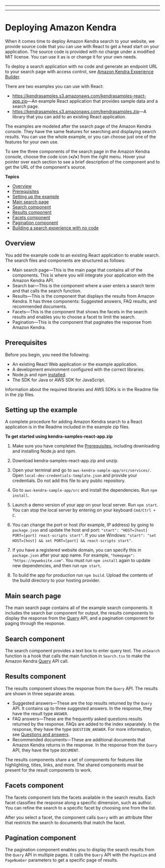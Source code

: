 --------

--------

# Deploying Amazon Kendra<a name="deploying"></a>

When it comes time to deploy Amazon Kendra search to your website, we provide source code that you can use with React to get a head start on your application\. The source code is provided with no charge under a modified MIT license\. You can use it as is or change it for your own needs\.

To deploy a search application with no code and generate an endpoint URL to your search page with access control, see [Amazon Kendra Experience Builder](https://docs.aws.amazon.com/kendra/latest/dg/deploying-search-experience-no-code.html)\.

There are two examples you can use with React:
+ [https://kendrasamples\.s3\.amazonaws\.com/kendrasamples\-react\-app\.zip](https://kendrasamples.s3.amazonaws.com/kendrasamples-react-app.zip)—An example React application that provides sample data and a search page\.
+ [https://kendrasamples\.s3\.amazonaws\.com/kendrasamples\.zip](https://kendrasamples.s3.amazonaws.com/kendrasamples.zip)—A library that you can add to an existing React application\. 

The examples are modeled after the search page of the Amazon Kendra console\. They have the same features for searching and displaying search results\. You can use the whole example, or you can choose just one of the features for your own use\.

To see the three components of the search page in the Amazon Kendra console, choose the code icon \(**</>**\) from the right menu\. Hover your pointer over each section to see a brief description of the component and to get the URL of the component's source\.

**Topics**
+ [Overview](#example-overview)
+ [Prerequisites](#example-prereqs)
+ [Setting up the example](#example-install)
+ [Main search page](#main-component)
+ [Search component](#search-component)
+ [Results component](#results-component)
+ [Facets component](#facets-component)
+ [Pagination component](#pagination-component)
+ [Building a search experience with no code](deploying-search-experience-no-code.md)

## Overview<a name="example-overview"></a>

You add the example code to an existing React application to enable search\. The search files and components are structured as follows:
+ Main search page—This is the main page that contains all of the components\. This is where you will integrate your application with the Amazon Kendra API\.
+ Search bar—This is the component where a user enters a search term and that calls the search function\.
+ Results—This is the component that displays the results from Amazon Kendra\. It has three components: Suggested answers, FAQ results, and recommended documents\.
+ Facets—This is the component that shows the facets in the search results and enables you to choose a facet to limit the search\.
+ Pagination—This is the component that paginates the response from Amazon Kendra\.

## Prerequisites<a name="example-prereqs"></a>

Before you begin, you need the following:
+ An existing React Web application or the example application\.
+ A development environment configured with the correct libraries\.
+ Node\.js and npm [installed](https://docs.npmjs.com/downloading-and-installing-node-js-and-npm)\.
+ The SDK for Java or AWS SDK for JavaScript\.

Information about the required libraries and AWS SDKs is in the Readme file in the zip files\.

## Setting up the example<a name="example-install"></a>

A complete procedure for adding Amazon Kendra search to a React application is in the Readme included in the example zip files\.

**To get started using kendra\-samples\-react\-app\.zip**

1. Make sure you have completed the [Prerequisites](#example-prereqs), including downloading and installing Node\.js and npm\.

1. Download kendra\-samples\-react\-app\.zip and unzip\.

1. Open your terminal and go to `aws-kendra-sample-app/src/services/`\. Open `local-dev-credentials-template.json` and provide your credentials\. Do not add this file to any public repository\.

1. Go to `aws-kendra-sample-app/src` and install the dependencies\. Run `npm install`\.

1. Launch a demo version of your app on your local server\. Run `npm start`\. You can stop the local server by entering on your keyboard `Cmd/Ctrl + C`\.

1. You can change the port or host \(for example, IP address\) by going to `package.json` and update the host and port: `"start": "HOST=[host] PORT=[port] react-scripts start"`\. If you use Windows: `"start": "set HOST=[host] && set PORT=[port] && react-scripts start"`\.

1. If you have a registered website domain, you can specify this in `package.json` after your app name\. For example, `"homepage": "https://mywebsite.com"`\. You must run `npm install` again to update new dependencies, and then run `npm start`\.

1. To build the app for production run `npm build`\. Upload the contents of the build directory to your hosting provider\.

## Main search page<a name="main-component"></a>

The main search page contains all of the example search components\. It includes the search bar component for output, the results components to display the response from the [Query](https://docs.aws.amazon.com/kendra/latest/dg/API_Query.html) API, and a pagination component for paging through the response\.

## Search component<a name="search-component"></a>

The search component provides a text box to enter query text\. The `onSearch` function is a hook that calls the main function in `Search.tsx` to make the Amazon Kendra [Query](https://docs.aws.amazon.com/kendra/latest/dg/API_Query.html) API call\.

## Results component<a name="results-component"></a>

The results component shows the response from the `Query` API\. The results are shown in three separate areas\.
+ Suggested answers—These are the top results returned by the `Query` API\. It contains up to three suggested answers\. In the response, they have the result type `ANSWER`\.
+ FAQ answers—These are the frequently asked questions results returned by the response\. FAQs are added to the index separately\. In the response, they have the type `QUESTION_ANSWER`\. For more information, see [Questions and answers](https://docs.aws.amazon.com/kendra/latest/dg/in-creating-faq.html)\. 
+ Recommended documents—These are additional documents that Amazon Kendra returns in the response\. In the response from the `Query` API, they have the type `DOCUMENT`\.

The results components share a set of components for features like highlighting, titles, links, and more\. The shared components must be present for the result components to work\. 

## Facets component<a name="facets-component"></a>

The facets component lists the facets available in the search results\. Each facet classifies the response along a specific dimension, such as author\. You can refine the search to a specific facet by choosing one from the list\.

After you select a facet, the component calls `Query` with an attribute filter that restricts the search to documents that match the facet\.

## Pagination component<a name="pagination-component"></a>

The pagination component enables you to display the search results from the `Query` API in multiple pages\. It calls the `Query` API with the `PageSize` and `PageNumber` parameters to get a specific page of results\.